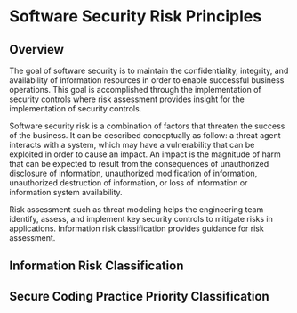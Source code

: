 # Software Security Risk Principles

## Overview

The goal of software security is to maintain the confidentiality, integrity, and availability of information resources in order to enable successful business operations. This goal is accomplished through the implementation of security controls where risk assessment provides insight for the implementation of security controls.

Software security risk is a combination of factors that threaten the success of the business. It can be described conceptually as follow: a threat agent interacts with a system, which may have a vulnerability that can be exploited in order to cause an impact. An impact is the magnitude of harm that can be expected to result from the consequences of unauthorized disclosure of information, unauthorized modification of information, unauthorized destruction of information, or loss of information or information system availability.

Risk assessment such as threat modeling helps the engineering team identify, assess, and implement key security controls to mitigate risks in applications. Information risk classification provides guidance for risk assessment.

## Information Risk Classification



## Secure Coding Practice Priority Classification

